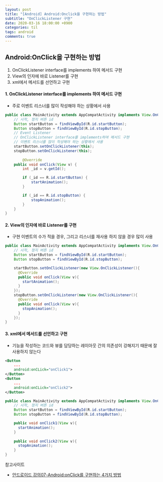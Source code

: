```yaml
---
layout: post
title: "[Android] Android:Onclick을 구현하는 방법"
subtitle: "OnClickListener 구현"
date: 2020-03-16 18:00:00 +0900
categories: til
tags: android
comments: true
---
```






## Android:OnClick을 구현하는 방법



1. OnClickListener interface를 implements 하여 메서드 구현
2. View의 인자에 바로 Listener를 구현
3. xml에서 메서드를 선언하고 구현



#### 1. OnClickListener interface를 implements 하여 메서드 구현

- 주로 이벤트 리스너를 많이 작성해야 하는 상황에서 사용

```java
public class MainActivity extends AppCompatActivity implements View.OnClickListener {
    // 시작, 정지 버튼 id
    Button startButton = findViewById(R.id.startButton);
    Button stopButton = findViewById(R.id.stopButton);
    // Event Listener
    // OnClickListener interface를 implements하여 메서드 구현
    // 이벤트 리스너를 많이 작성해야 하는 상황에서 사용
    startButton.setOnClickListener(this);
    stopButton.setOnClickListener(this);
  
		@Override
    public void onClick(View v) {
        int _id = v.getId();

        if (_id == R.id.startButton) {
            startAnimation();
        }

        if (_id == R.id.stopButton) {
            stopAnimation();
        }
    }
}
```



#### 2. View의 인자에 바로 Listener를 구현

- 구현 이벤트의 수가 적을 경우, 그리고 리스너를 재사용 하지 않을 경우 많이 사용

```java
public class MainActivity extends AppCompatActivity implements View.OnClickListener {
    // 시작, 정지 버튼 id
    Button startButton = findViewById(R.id.startButton);
    Button stopButton = findViewById(R.id.stopButton);

    startButton.setOnClickListener(new View.OnClickListener(){
      @Override
      public void onClick(View v){
        startAnimation();
      }
    });
    stopButton.setOnClickListener(new View.OnClickListener(){
      @Override
      public void onClick(View v){
        stopAnimation();
      }
    });
}
```



#### 3. xml에서 메서드를 선언하고 구현

- 기능을 작성하는 코드와 뷰를 담당하는 레이아웃 간의 의존성이 강해지기 때문에 잘 사용하지 않는다

```xml
<Button
    ...
    android:onCLick="onClick1">
</Button>
<Button
    ...
    android:onCLick="onClick2">
</Button>
```

```java
public class MainActivity extends AppCompatActivity implements View.OnClickListener {
    // 시작, 정지 버튼 id
    Button startButton = findViewById(R.id.startButton);
    Button stopButton = findViewById(R.id.stopButton);

    public void onClick1(View v){
      startAnimation();
    }
  	
  	public void onClick2(View v){
      stopAnimation();
    }
}
```



참고사이트

- [안드로이드 강의07-Android:onClick를 구현하는 4가지 방법](https://nanstrong.tistory.com/274)

